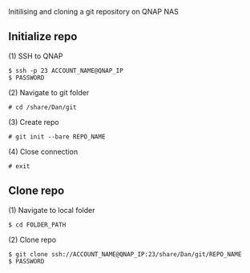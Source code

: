 Initilising and cloning a git repository on QNAP NAS


Initialize repo
---

(1) SSH to QNAP

```
$ ssh -p 23 ACCOUNT_NAME@QNAP_IP
$ PASSWORD
```

(2) Navigate to git folder

```
# cd /share/Dan/git
```

(3) Create repo

```
# git init --bare REPO_NAME
```

(4) Close connection

```
# exit
```

Clone repo
---

(1) Navigate to local folder

```
$ cd FOLDER_PATH
```

(2) Clone repo

```
$ git clone ssh://ACCOUNT_NAME@QNAP_IP:23/share/Dan/git/REPO_NAME
$ PASSWORD
```
